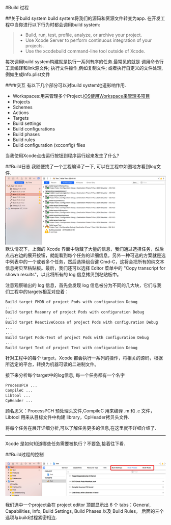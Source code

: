 #Build 过程

##关于build system
build system将我们的源码和资源文件转变为app.
在开发工程中当你进行以下行为时都会调用build system:

>* Build, run, test, profile, analyze, or archive your project.
>* Use Xcode Server to perform continuous integration of your projects.
>* Use the xcodebuild command-line tool outside of Xcode.

每次调用build system构建就是执行一系列有序的任务.最常见的就是 调用命令行工具编译和link源文件; 执行文件操作,例如复制文件; 或者执行自定义的文件处理,例如生成Info.plist文件

####交互
有以下几个部分可以对build system地道影响作用.

* Workspaces:用来管理多个Project.[iOS使用Workspace来管理多项目](http://www.jianshu.com/p/b6c59d8ed2c9)
* Projects
* Schemes
* Actions
* Targets
* Build settings
* Build configurations
* Build phases
* Build rules 
* Build configuration (xcconfig) files


当我使用Xcode点击运行按钮到程序运行起来发生了什么?

##Build日志
我随便找了一个工程编译了一下, 可以在工程中如图地方看到log文件.
![](https://github.com/leeyii/Learning-notes/blob/master/notes/build%E8%BF%87%E7%A8%8B/image/Snip20170830_2.png)
默认情况下，上面的 Xcode 界面中隐藏了大量的信息，我们通过选择任务，然后点击右边的展开按钮，就能看到每个任务的详细信息。另外一种可选的方案就是选中列表中的一个或者多个任务，然后选择组合键 Cmd-C，这将会把所有的纯文本信息拷贝至粘贴板。最后，我们还可以选择 Editor 菜单中的 "Copy transcript for shown results"，以此将所有的 log 信息拷贝到粘贴板中。

注意观察输出的 log 信息，首先会发现 log 信息被分为不同的几大块，它们与我们工程中的targets相互对应着：

	Build target FMDB of project Pods with configuration Debug
	...
	Build target Masonry of project Pods with configuration Debug
	...
	Build target ReactiveCocoa of project Pods with configuration Debug
	...
	...
	Build target Pods-Text of project Pods with configuration Debug
	...
	Build target Text of project Text with configuration Debug
	
针对工程中的每个 target，Xcode 都会执行一系列的操作，将相关的源码，根据所选定的平台，转换为机器可读的二进制文件。

接下来分析每个target中的log信息, 每一个任务都有一个名字

	ProcessPCH ...
	CompileC ...
	Libtool ...
	CpHeader ...

顾名思义：ProcessPCH 预处理头文件,CompileC 用来编译 .m 和 .c 文件，Libtool 用来从目标文件中构建 library，CpHeader拷贝头文件.

将每个任务在展开详细分析,可以了解任务更多的信息,在这里就不详细介绍了.

---

Xcode 是如何知道哪些任务需要被执行？不要急,接着往下看.

##Build过程的控制


![](https://github.com/leeyii/Learning-notes/blob/master/notes/build%E8%BF%87%E7%A8%8B/image/Snip20170831_3.png)

我们选中一个project会在 project editor 顶部显示出 6 个 tabs：General, Capabilities, Info, Build Settings, Build Phases 以及 Build Rules。
后面的三个选项与build过程紧密相连.
